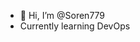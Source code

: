 - 👋 Hi, I’m @Soren779
- Currently learning DevOps

<!---
Soren779/Soren779 is a ✨ special ✨ repository because its `README.md` (this file) appears on your GitHub profile.
You can click the Preview link to take a look at your changes.
--->
